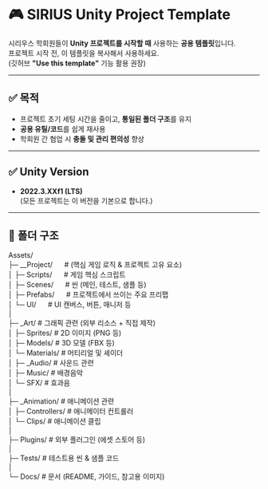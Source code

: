 # 🎮 SIRIUS Unity Project Template

시리우스 학회원들이 **Unity 프로젝트를 시작할 때** 사용하는 **공용 템플릿**입니다.  
프로젝트 시작 전, 이 템플릿을 복사해서 사용하세요.  
(깃허브 **"Use this template"** 기능 활용 권장)

---

## ✅ 목적
- 프로젝트 초기 세팅 시간을 줄이고, **통일된 폴더 구조**를 유지
- **공용 유틸/코드**를 쉽게 재사용
- 학회원 간 협업 시 **충돌 및 관리 편의성** 향상

---

## ✅ Unity Version
- **2022.3.XXf1 (LTS)**  
  (모든 프로젝트는 이 버전을 기본으로 합니다.)

---

## 📁 폴더 구조
Assets/<br>
 ├─ __Project/      &nbsp;&nbsp;&nbsp;&nbsp;    # (핵심 게임 로직 & 프로젝트 고유 요소)<br>
 │   ├─ Scripts/    &nbsp;&nbsp;&nbsp;&nbsp;    # 게임 핵심 스크립트<br>
 │   ├─ Scenes/     &nbsp;&nbsp;&nbsp;&nbsp;    # 씬 (메인, 테스트, 샘플 등)<br>
 │   ├─ Prefabs/    &nbsp;&nbsp;&nbsp;&nbsp;    # 프로젝트에서 쓰이는 주요 프리팹<br>
 │   └─ UI/         &nbsp;&nbsp;&nbsp;&nbsp;    # UI 캔버스, 버튼, 매니저 등<br>
 │<br>
 ├─ _Art/                    # 그래픽 관련 (외부 리소스 + 직접 제작)<br>
 │   ├─ Sprites/             # 2D 이미지 (PNG 등)<br>
 │   ├─ Models/              # 3D 모델 (FBX 등)<br>
 │   └─ Materials/           # 머티리얼 및 셰이더<br>
 │
 ├─ _Audio/                  # 사운드 관련<br>
 │   ├─ Music/               # 배경음악<br>
 │   └─ SFX/                 # 효과음<br>
 │<br>
 ├─ _Animation/              # 애니메이션 관련<br>
 │   ├─ Controllers/         # 애니메이터 컨트롤러<br>
 │   └─ Clips/               # 애니메이션 클립<br>
 │<br>
 ├─ Plugins/                # 외부 플러그인 (에셋 스토어 등)<br>
 │<br>
 ├─ Tests/                  # 테스트용 씬 & 샘플 코드<br>
 │<br>
 └─ Docs/                   # 문서 (README, 가이드, 참고용 이미지)<br>

